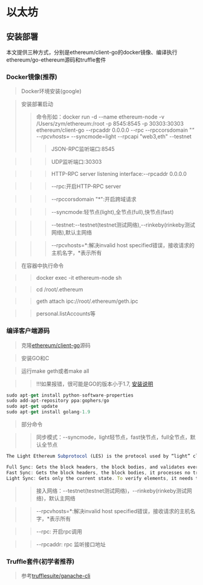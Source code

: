 # 以太坊

## 安装部署
本文提供三种方式，分别是ethereum/client-go的docker镜像、编译执行ethereum/go-ethereum源码和truffle套件

### Docker镜像(推荐)
> Docker环境安装(google)

> 安装部署启动
>> 命令形如：docker run -d --name ethereum-node -v /Users/zym/ethereum:/root -p 8545:8545 -p 30303:30303 ethereum/client-go --rpcaddr 0.0.0.0 --rpc --rpccorsdomain "*" --rpcvhosts=* --syncmode=light --rpcapi "web3,eth" --testnet
>>>JSON-RPC监听端口:8545

>>>UDP监听端口:30303

>>>HTTP-RPC server listening interface:--rpcaddr 0.0.0.0 

>>>--rpc:开启HTTP-RPC server

>>>--rpccorsdomain "*":开启跨域请求

>>>--syncmode:轻节点(light),全节点(full),快节点(fast)

>>>--testnet:--testnet(testnet测试网络),--rinkeby(rinkeby测试网络),默认主网络

>>> --rpcvhosts=*:解决invalid host specified错误，接收请求的主机名字，*表示所有

>在容器中执行命令

>>docker exec -it ethereum-node sh

>>cd /root/.ethereum

>>geth attach ipc://root/.ethereum/geth.ipc

>>personal.listAccounts等


### 编译客户端源码
> 克隆[ethereum/client-go](https://github.com/ethereum/go-ethereum)源码

> 安装GO和C

> 运行make geth或者make all

>> !!!如果报错，很可能是GO的版本小于1.7, [安装说明](https://launchpad.net/~gophers/+archive/ubuntu/archive)
````javascript
sudo apt-get install python-software-properties
sudo add-apt-repository ppa:gophers/go
sudo apt-get update
sudo apt-get install golang-1.9
````
> 部分命令

>> 同步模式：--syncmode，light轻节点，fast快节点，full全节点，默认全节点
````javascript
The Light Ethereum Subprotocol (LES) is the protocol used by “light” clients, which only download block headers as they appear and fetch other parts of the blockchain on-demand.
````
```javascript
Full Sync: Gets the block headers, the block bodies, and validates every element from genesis block.
Fast Sync: Gets the block headers, the block bodies, it processes no transactions until current block - 1024. Then it gets a snapshot state and proceeds like a full sync.
Light Sync: Gets only the current state. To verify elements, it needs to ask to full (archive) nodes for the corresponding tree leaves.
```

>> 接入网络：--testnet(testnet测试网络)，--rinkeby(rinkeby测试网络)，默认主网络

>> --rpcvhosts=*:解决invalid host specified错误，接收请求的主机名字，*表示所有

>> --rpc: 开启rpc调用

>> --rpcaddr: rpc 监听接口地址

### Truffle套件(初学者推荐)
> 参考[trufflesuite/ganache-cli](https://github.com/trufflesuite/ganache-cli)